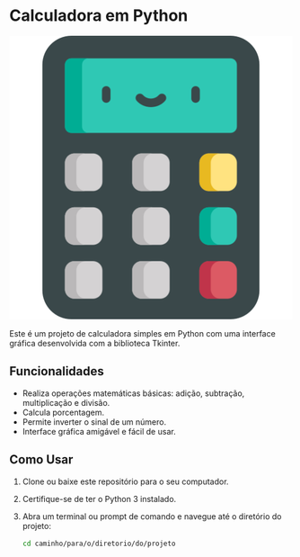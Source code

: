 # Calculadora em Python

![Calculadora](calculadora.ico)

Este é um projeto de calculadora simples em Python com uma interface gráfica desenvolvida com a biblioteca Tkinter.

## Funcionalidades

- Realiza operações matemáticas básicas: adição, subtração, multiplicação e divisão.
- Calcula porcentagem.
- Permite inverter o sinal de um número.
- Interface gráfica amigável e fácil de usar.

## Como Usar

1. Clone ou baixe este repositório para o seu computador.

2. Certifique-se de ter o Python 3 instalado.

3. Abra um terminal ou prompt de comando e navegue até o diretório do projeto:

   ```bash
   cd caminho/para/o/diretorio/do/projeto
